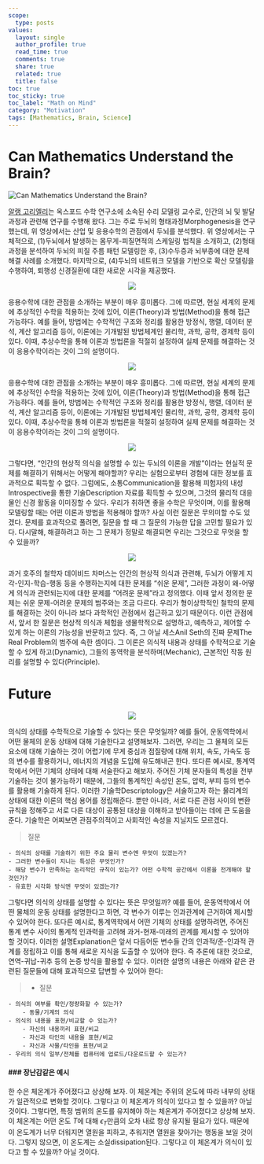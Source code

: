 ```yaml
---
scope:
  type: posts
values:
  layout: single
  author_profile: true
  read_time: true
  comments: true
  share: true
  related: true
  title: false
toc: true
toc_sticky: true
toc_label: "Math on Mind"
category: "Motivation"
tags: [Mathematics, Brain, Science]
---
```


# Can Mathematics Understand the Brain?

![Can Mathematics Understand the Brain?](https://youtu.be/jYP3crI0wpc?si=MLlJJqaVcGbA3h-h)

[알랭 고리엘리](https://goriely.com/)는 옥스포드 수학 연구소에 소속된 수리 모델링 교수로, 인간의 뇌 및 발달 과정과 관련해 연구를 수행해 왔다. 그는 주로 두뇌의 형태과정Morphogenesis을 연구했는데, 위 영상에서는 산업 및 응용수학의 관점에서 두뇌를 분석했다. 위 영상에서는 구체적으로, (1)두뇌에서 발생하는 몸무게-피질면적의 스케일링 법칙을 소개하고, (2)형태과정을 분석하여 두뇌의 피질 주름 패턴 모델링한 후, (3)수두증과 뇌부종에 대한 문제 해결 사례를 소개했다. 마지막으로, (4)두뇌의 네트워크 모델을 기반으로 확산 모델링을 수행하여, 퇴행성 신경질환에 대한 새로운 시각을 제공했다.

<p align="center">
    <img src = "/assets/images/231104/1.png">
</p>
응용수학에 대한 관점을 소개하는 부분이 매우 흥미롭다. 그에 따르면, 현실 세계의 문제에 추상적인 수학을 적용하는 것에 있어, 이론(Theory)과 방법(Method)을 통해 접근 가능하다. 예를 들어, 방법에는 수학적인 구조와 정리를 활용한 방정식, 행렬, 데이터 분석, 계산 알고리즘 등이, 이론에는 기개발된 방법체계인 물리학, 과학, 공학, 경제학 등이 있다. 이때, 추상수학을 통해 이론과 방법론을 적절히 설정하여 실제 문제를 해결하는 것이 응용수학이라는 것이 그의 설명이다.

<p align="center">
    <img src = "/assets/images/231104/2.png">
</p>
응용수학에 대한 관점을 소개하는 부분이 매우 흥미롭다. 그에 따르면, 현실 세계의 문제에 추상적인 수학을 적용하는 것에 있어, 이론(Theory)과 방법(Method)을 통해 접근 가능하다. 예를 들어, 방법에는 수학적인 구조와 정리를 활용한 방정식, 행렬, 데이터 분석, 계산 알고리즘 등이, 이론에는 기개발된 방법체계인 물리학, 과학, 공학, 경제학 등이 있다. 이때, 추상수학을 통해 이론과 방법론을 적절히 설정하여 실제 문제를 해결하는 것이 응용수학이라는 것이 그의 설명이다.

<p align="center">
    <img src = "/assets/images/231104/3.png">
</p>
그렇다면, “인간의 현상적 의식을 설명할 수 있는 두뇌의 이론을 개발”이라는 현실적 문제를 해결하기 위해서는 어떻게 해야할까? 우리는 실험으로부터 경험에 대한 정보를 효과적으로 획득할 수 없다. 그럼에도, 소통Communication을 활용해 피험자의 내성Introspective을 통한 기술Description 자료를 획득할 수 있으며, 그것의 물리적 대응물인 신경 활동을 이미징할 수 있다. 우리가 취하면 좋을 수학은 무엇이며, 이를 활용해 모델링할 때는 어떤 이론과 방법을 적용해야 할까? 사실 이런 질문은 무의미할 수도 있겠다. 문제를 효과적으로 풀려면, 질문을 할 때 그 질문의 가능한 답을 고민할 필요가 있다. 다시말해, 해결하려고 하는 그 문제가 정말로 해결되면 우리는 그것으로 무엇을 할 수 있을까?

<p align="center">
    <img src = "/assets/images/231104/4.png">
</p>
과거 호주의 철학자 데이비드 차머스는 인간의 현상적 의식과 관련해, 두뇌가 어떻게 지각-인지-학습-행동 등을 수행하는지에 대한 문제를 “쉬운 문제”, 그러한 과정이 왜-어떻게 의식과 관련되는지에 대한 문제를 “어려운 문제”라고 정의했다. 이때 앞서 정의한 문제는 쉬운 문제-어려운 문제의 범주와는 조금 다르다. 우리가 형이상학적인 철학의 문제를 해결하는 것이 아니라 보다 과학적인 관점에서 접근하고 있기 때문이다. 이런 관점에서, 앞서 한 질문은 현상적 의식과 체험을 생물학적으로 설명하고, 예측하고, 제어할 수 있게 하는 이론의 가능성을 반문하고 있다. 즉, 그 아닐 세스Anil Seth의 진짜 문제The Real Problem의 범주에 속한 셈이다. 그 이론은 의식적 내용과 상태를 수학적으로 기술할 수 있게 하고(Dynamic), 그들의 동역학을 분석하며(Mechanic), 근본적인 작동 원리를 설명할 수 있다(Principle).

# Future

<p align="center">
    <img src = "/assets/images/231104/5.png">
</p>
의식의 상태를 수학적으로 기술할 수 있다는 뜻은 무엇일까? 예를 들어, 운동역학에서 어떤 물체의 운동 상태에 대해 기술한다고 설명해보자. 그러면, 우리는 그 물체의 모든 요소에 대해 기술하는 것이 어렵기에 무게 중심과 점질량에 대해 위치, 속도, 가속도 등의 변수를 활용하거나, 에너지의 개념을 도입해 유도해내곤 한다. 또다른 예시로, 통계역학에서 어떤 기체의 상태에 대해 서술한다고 해보자. 주어진 기체 분자들의 특성을 전부 기술하는 것이 불가능하기 때문에, 그들의 통계적인 속성인 온도, 압력, 부피 등의 변수를 활용해 기술하게 된다. 이러한 기술학Descriptology은 서술하고자 하는 물리계의 상태에 대한 이론의 핵심 용어를 정립해준다. 뿐만 아니라, 서로 다른 관점 사이의 변환 규칙을 정해주고 서로 다른 대상이 공통된 대상을 이해하고 받아들이는 데에 큰 도움을 준다. 기술학은 어찌보면 관점주의적이고 사회적인 속성을 지닐지도 모르겠다.

> 질문

    - 의식의 상태를 기술하기 위한 주요 물리 변수엔 무엇이 있겠는가?
    - 그러한 변수들이 지니는 특성은 무엇인가?
    - 해당 변수가 만족하는 논리적인 규칙이 있는가? 어떤 수학적 공간에서 이론을 전개해야 할 것인가?
    - 유효한 시각화 방식엔 무엇이 있겠는가?

그렇다면 의식의 상태를 설명할 수 있다는 뜻은 무엇일까? 예를 들어, 운동역학에서 어떤 물체의 운동 상태를 설명한다고 하면, 각 변수가 이루는 인과관계에 근거하여 제시할 수 있어야 한다. 또다른 예시로, 통계역학에서 어떤 기체의 상태를 설명하려면, 주어진 통계 변수 사이의 통계적 인과력을 고려해 과거-현재-미래의 관계를 제시할 수 있어야 할 것이다. 이러한 설명Explanation은 앞서 다듬어둔 변수들 간의 인과적/준-인과적 관계를 정립하고 이를 통해 새로운 지식을 도출할 수 있어야 한다. 즉 추론에 대한 것으로, 연역-귀납-귀추 등의 논증 방식을 활용할 수 있다. 이러한 설명의 내용은 아래와 같은 관련된 질문들에 대해 효과적으로 답변할 수 있어야 한다:

> - 질문

    - 의식의 여부를 확인/정량화할 수 있는가?
        - 동물/기계의 의식
    - 의식의 내용을 표현/비교할 수 있는가?
        - 자신의 내용끼리 표현/비교
        - 자신과 타인의 내용을 표현/비교
        - 자신과 사물/타인을 표현/비교
    - 우리의 의식 일부/전체를 컴퓨터에 업로드/다운로드할 수 있는가?

#### ### 장난감같은 예시

한 수은 체온계가 주어졌다고 상상해 보자. 이 체온계는 주위의 온도에 따라 내부의 상태가 일관적으로 변화할 것이다. 그렇다고 이 체온계가 의식이 있다고 할 수 있을까? 아닐 것이다. 그렇다면, 특정 범위의 온도를 유지해야 하는 체온계가 주어졌다고 상상해 보자. 이 체온계는 어떤 온도 $T$에 대해 $\epsilon_T$만큼의 오차 내로 항상 유지될 필요가 있다. 때문에 이 온도계가 너무 더워지면 열원을 피하고, 추워지면 열원을 찾아가는 행동을 보일 것이다. 그렇지 않으면, 이 온도계는 소실dissipation된다. 그렇다고 이 체온계가 의식이 있다고 할 수 있을까? 아닐 것이다.
